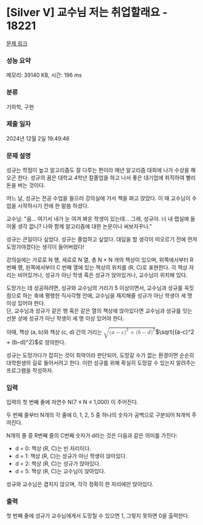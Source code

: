 # [Silver V] 교수님 저는 취업할래요 - 18221 

[문제 링크](https://www.acmicpc.net/problem/18221) 

### 성능 요약

메모리: 39140 KB, 시간: 196 ms

### 분류

기하학, 구현

### 제출 일자

2024년 12월 2일 19:49:46

### 문제 설명

<p>성규는 학점이 높고 알고리즘도 잘 다루는 편이라 매년 알고리즘 대회에 나가 수상을 해오곤 한다. 성규의 꿈은 대학교 4학년 칼졸업을 하고 나서 좋은 대기업에 취직하여 빨리 돈을 버는 것이다.</p>

<p>어느 날, 성규는 전공 수업을 들으러 강의실에 가서 책을 펴고 앉았다. 이 때 교수님이 수업을 시작하시기 전에 한 말씀 하셨다.</p>

<p>교수님: "음... 여기서 내가 눈 여겨 봐온 학생이 있는데... 그래, 성규야. 너 내 랩실에 들어올 생각 없니? 나와 함께 알고리즘에 대한 논문이나 써보자꾸나."</p>

<p>성규는 큰일이다 싶었다. 성규는 졸업하고 싶었다. 대답을 할 생각이 떠오르기 전에 먼저 도망가야겠다는 생각이 들어버렸다!</p>

<p>강의실에는 가로로 N 행, 세로로 N 열, 총 N × N 개의 책상이 있으며, 위쪽에서부터 R 번째 행, 왼쪽에서부터 C 번째 열에 있는 책상의 위치를 (R, C)로 표현한다. 각 책상 자리는 비어있거나, 성규가 아닌 학생 혹은 성규가 앉아있거나, 교수님이 위치해 있다.</p>

<p>도망가는 데 성공하려면, 성규와 교수님의 거리가 5 이상이면서, 교수님과 성규를 꼭짓점으로 하는 축에 평행한 직사각형 안에, 교수님을 제지해줄 성규가 아닌 학생이 세 명 이상 있어야 한다.<br>
단, 교수님과 성규가 같은 행 혹은 같은 열의 책상에 앉아있다면 교수님과 성규를 잇는 선분 상에 성규가 아닌 학생이 세 명 이상 있어야 한다.</p>

<p>이때, 책상 (a, b)와 책상 (c, d) 간의 거리는 <mjx-container class="MathJax" jax="CHTML" style="font-size: 109%; position: relative;"><mjx-math class="MJX-TEX" aria-hidden="true"><mjx-msqrt><mjx-sqrt><mjx-surd><mjx-mo class="mjx-sop"><mjx-c class="mjx-c221A TEX-S1"></mjx-c></mjx-mo></mjx-surd><mjx-box style="padding-top: 0.103em;"><mjx-mo class="mjx-n"><mjx-c class="mjx-c28"></mjx-c></mjx-mo><mjx-mi class="mjx-i"><mjx-c class="mjx-c1D44E TEX-I"></mjx-c></mjx-mi><mjx-mo class="mjx-n" space="3"><mjx-c class="mjx-c2212"></mjx-c></mjx-mo><mjx-mi class="mjx-i" space="3"><mjx-c class="mjx-c1D450 TEX-I"></mjx-c></mjx-mi><mjx-msup><mjx-mo class="mjx-n"><mjx-c class="mjx-c29"></mjx-c></mjx-mo><mjx-script style="vertical-align: 0.289em;"><mjx-mn class="mjx-n" size="s"><mjx-c class="mjx-c32"></mjx-c></mjx-mn></mjx-script></mjx-msup><mjx-mo class="mjx-n" space="3"><mjx-c class="mjx-c2B"></mjx-c></mjx-mo><mjx-mo class="mjx-n" space="3"><mjx-c class="mjx-c28"></mjx-c></mjx-mo><mjx-mi class="mjx-i"><mjx-c class="mjx-c1D44F TEX-I"></mjx-c></mjx-mi><mjx-mo class="mjx-n" space="3"><mjx-c class="mjx-c2212"></mjx-c></mjx-mo><mjx-mi class="mjx-i" space="3"><mjx-c class="mjx-c1D451 TEX-I"></mjx-c></mjx-mi><mjx-msup><mjx-mo class="mjx-n"><mjx-c class="mjx-c29"></mjx-c></mjx-mo><mjx-script style="vertical-align: 0.289em;"><mjx-mn class="mjx-n" size="s"><mjx-c class="mjx-c32"></mjx-c></mjx-mn></mjx-script></mjx-msup></mjx-box></mjx-sqrt></mjx-msqrt></mjx-math><mjx-assistive-mml unselectable="on" display="inline"><math xmlns="http://www.w3.org/1998/Math/MathML"><msqrt><mo stretchy="false">(</mo><mi>a</mi><mo>−</mo><mi>c</mi><msup><mo stretchy="false">)</mo><mn>2</mn></msup><mo>+</mo><mo stretchy="false">(</mo><mi>b</mi><mo>−</mo><mi>d</mi><msup><mo stretchy="false">)</mo><mn>2</mn></msup></msqrt></math></mjx-assistive-mml><span aria-hidden="true" class="no-mathjax mjx-copytext">$\sqrt{(a-c)^2 + (b-d)^2}$</span></mjx-container>로 정의한다.</p>

<p>성규는 도망가다가 잡히는 것이 최악이라 판단되어, 도망갈 수가 없는 환경이면 순순히 대학원생의 길로 들어서려고 한다. 이런 성규를 위해 확실히 도망갈 수 있는지 알려주는 프로그램을 작성하자.</p>

### 입력 

 <p>입력의 첫 번째 줄에 자연수 N(7 ≤ N ≤ 1,000) 이 주어진다.</p>

<p>두 번째 줄부터 N개의 각 줄에 0, 1, 2, 5 중 하나의 숫자가 공백으로 구분되어 N개씩 주어진다.</p>

<p>N개의 줄 중 R번째 줄의 C번째 숫자가 d라는 것은 다음과 같은 의미를 가진다:</p>

<ul>
	<li>d = 0: 책상 (R, C)는 빈 자리이다.</li>
	<li>d = 1: 책상 (R, C)는 성규가 아닌 학생이 앉아있다.</li>
	<li>d = 2: 책상 (R, C)는 성규가 앉아있다.</li>
	<li>d = 5: 책상 (R, C)는 교수님이 앉아있다.</li>
</ul>

<p>성규와 교수님은 겹치지 않으며, 각각 정확히 한 자리에만 앉아있다.</p>

### 출력 

 <p>첫 번째 줄에 성규가 교수님에게서 도망칠 수 있으면 1, 그렇지 못하면 0을 출력한다.</p>

